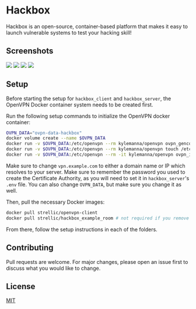 # Hackbox
Hackbox is an open-source, container-based platform that makes it easy to launch vulnerable systems to test your hacking skill!

## Screenshots
![](https://i.gyazo.com/c89054332723fcc9e3e2af937940b7a2.png)
![](https://i.gyazo.com/d1c7e63b64714cc0bc058e6204f5e435.png)
![](https://i.gyazo.com/28fa83a752ef803053e5820899b3eda5.png)
![](https://i.gyazo.com/40e01a215da1ca370582f27a076ff33d.png)

## Setup
Before starting the setup for `hackbox_client` and `hackbox_server`, the OpenVPN Docker container system needs to be created first.

Run the following setup commands to initialize the OpenVPN docker container:
```bash
OVPN_DATA="ovpn-data-hackbox"
docker volume create --name $OVPN_DATA
docker run -v $OVPN_DATA:/etc/openvpn --rm kylemanna/openvpn ovpn_genconfig -u udp://vpn.example.com
docker run -v $OVPN_DATA:/etc/openvpn --rm kylemanna/openvpn touch /etc/openvpn/vars
docker run -v $OVPN_DATA:/etc/openvpn --rm -it kylemanna/openvpn ovpn_initpki
```
Make sure to change `vpn.example.com` to either a domain name or IP which resolves to your server. Make sure to remember the password you used to create the Certificate Authority, as you will need to set it in `hackbox_server`'s `.env` file. You can also change `OVPN_DATA`, but make sure you change it as well. 

Then, pull the necessary Docker images:
```bash
docker pull strellic/openvpn-client
docker pull strellic/hackbox_example_room # not required if you remove the default room
```

From there, follow the setup instructions in each of the folders.

## Contributing
Pull requests are welcome. For major changes, please open an issue first to discuss what you would like to change.

## License
[MIT](https://choosealicense.com/licenses/mit/)

